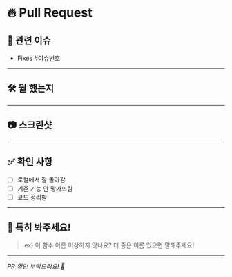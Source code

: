 # 🔥 Pull Request

## 📌 관련 이슈
<!-- 이슈가 있다면 링크해주세요! -->
- Fixes #이슈번호

---

## 🛠️ 뭘 했는지
<!-- 간단하게 설명해주세요 -->

---

## 📷 스크린샷
<!-- 화면 변화가 있다면 올려주세요 -->

---

## ✅ 확인 사항
- [ ] 로컬에서 잘 돌아감
- [ ] 기존 기능 안 망가뜨림
- [ ] 코드 정리함

---

## 👀 특히 봐주세요!
<!-- 확인해줬으면 하는 부분이나 고민거리 -->
> ex) 이 함수 이름 이상하지 않나요? 더 좋은 이름 있으면 말해주세요!

---

*PR 확인 부탁드려요! 🙏*